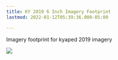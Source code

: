 ```yaml
---
title: KY 2019 6 Inch Imagery Footprint
lastmod: 2022-01-12T05:39:36.000-05:00

---
```

Imagery footprint for kyaped 2019 imagery

![](/images/ky_2019_6inch_imagery.jpg)